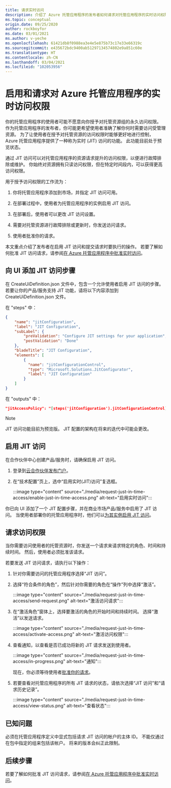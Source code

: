 ```yaml
---
title: 请求实时访问
description: 介绍了 Azure 托管应用程序的发布者如何请求对托管应用程序的实时访问权限。
ms.topic: conceptual
origin.date: 09/25/2020
author: rockboyfor
ms.date: 03/01/2021
ms.author: v-yeche
ms.openlocfilehash: 61421db8f0988ea3e4e5e875b73c17e33e66319c
ms.sourcegitcommit: e435672bdc9400ab51297134574802e9a851c60e
ms.translationtype: HT
ms.contentlocale: zh-CN
ms.lasthandoff: 03/04/2021
ms.locfileid: "102053956"
---
```

# <a name="enable-and-request-just-in-time-access-for-azure-managed-applications"></a>启用和请求对 Azure 托管应用程序的实时访问权限

你的托管应用程序的使用者可能不愿意向你授予对托管资源组的永久访问权限。 作为托管应用程序的发布者，你可能更希望使用者准确了解你何时需要访问受管理资源。 为了让使用者在授予对托管资源的访问权限时能够更好地进行控制，Azure 托管应用程序提供了一种称为实时 (JIT) 访问的功能。 此功能目前处于预览状态。

通过 JIT 访问可以对托管应用程序的资源请求提升的访问权限，以便进行故障排除或维护。 你始终对资源拥有只读访问权限，但在特定时间段内，可以获得更高访问权限。

用于授予访问权限的工作流为：

1. 你将托管应用程序添加到市场，并指定 JIT 访问可用。

1. 在部署过程中，使用者为托管应用程序的实例启用 JIT 访问。

1. 在部署后，使用者可以更改 JIT 访问设置。

1. 需要对托管资源进行故障排除或更新时，你发送访问请求。

1. 使用者批准你的请求。

本文重点介绍了发布者在启用 JIT 访问和提交请求时要执行的操作。 若要了解如何批准 JIT 访问请求，请参阅[在 Azure 托管应用程序中批准实时访问](approve-just-in-time-access.md)。

## <a name="add-jit-access-step-to-ui"></a>向 UI 添加 JIT 访问步骤

在 CreateUiDefinition.json 文件中，包含一个允许使用者启用 JIT 访问的步骤。 若要让你的产品/服务支持 JIT 功能，请将以下内容添加到 CreateUiDefinition.json 文件。

在 "steps" 中：

```json
{
    "name": "jitConfiguration",
    "label": "JIT Configuration",
    "subLabel": {
        "preValidation": "Configure JIT settings for your application",
        "postValidation": "Done"
    },
    "bladeTitle": "JIT Configuration",
    "elements": [
        {
          "name": "jitConfigurationControl",
          "type": "Microsoft.Solutions.JitConfigurator",
          "label": "JIT Configuration"
        }
    ]
}
```

在 "outputs" 中：

```json
"jitAccessPolicy": "[steps('jitConfiguration').jitConfigurationControl]"
```

> [!NOTE]
> JIT 访问功能目前为预览版。 JIT 配置的架构在将来的迭代中可能会更改。

## <a name="enable-jit-access"></a>启用 JIT 访问

在合作伙伴中心创建产品/服务时，请确保启用 JIT 访问。

1. 登录到[云合作伙伴发布门户](https://cloudpartner.azure.cn/)。

    <!--NOT AVAILABLE ON [Create an Azure application offer](../../marketplace/create-new-azure-apps-offer.md)-->
    
1. 在“技术配置”页上，选中“启用实时(JIT)访问”复选框。

    :::image type="content" source="./media/request-just-in-time-access/enable-just-in-time-access.png" alt-text="启用实时访问":::

你已向 UI 添加了一个 JIT 配置步骤，并在商业市场产品/服务中启用了 JIT 访问。 当使用者部署你的托管应用程序时，他们可以[为其实例启用 JIT 访问](approve-just-in-time-access.md#enable-during-deployment)。

## <a name="request-access"></a>请求访问权限

当你需要访问使用者的托管资源时，你发送一个请求来请求特定的角色、时间和持续时间。 然后，使用者必须批准该请求。

若要发送 JIT 访问请求，请执行以下操作：

1. 针对你需要访问的托管应用程序选择“JIT 访问”。

1. 选择“符合条件的角色”，然后针对你需要的角色在“操作”列中选择“激活”。

    :::image type="content" source="./media/request-just-in-time-access/send-request.png" alt-text="激活访问请求":::

1. 在“激活角色”窗体上，选择要激活的角色的开始时间和持续时间。 选择“激活”以发送请求。

    :::image type="content" source="./media/request-just-in-time-access/activate-access.png" alt-text="激活访问权限"::: 

1. 查看通知，以查看是否已成功将新的 JIT 请求发送到使用者。

    :::image type="content" source="./media/request-just-in-time-access/in-progress.png" alt-text="通知":::

    现在，你必须等待使用者[批准你的请求](approve-just-in-time-access.md#approve-requests)。

1. 若要查看对托管应用程序的所有 JIT 请求的状态，请依次选择“JIT 访问”和“请求历史记录”。

    :::image type="content" source="./media/request-just-in-time-access/view-status.png" alt-text="查看状态":::

## <a name="known-issues"></a>已知问题

必须在托管应用程序定义中显式包括请求 JIT 访问的帐户的主体 ID。 不能仅通过在包中指定的组来包括该帐户。 将来的版本会纠正此限制。

## <a name="next-steps"></a>后续步骤

若要了解如何批准 JIT 访问请求，请参阅[在 Azure 托管应用程序中批准实时访问](approve-just-in-time-access.md)。

<!--Update_Description: update meta properties, wording update, update link-->